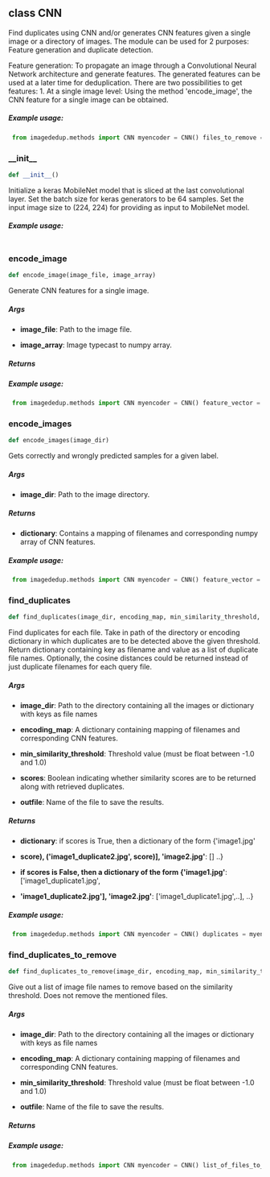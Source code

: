 ## class CNN
Find duplicates using CNN and/or generates CNN features given a single image or a directory of images. The module can be used for 2 purposes: Feature generation and duplicate detection.

Feature generation: To propagate an image through a Convolutional Neural Network architecture and generate features. The generated features can be used at a later time for deduplication. There are two possibilities to get features: 1. At a single image level: Using the method 'encode_image', the CNN feature for a single image can be obtained.
##### Example usage:
```python
 from imagededup.methods import CNN myencoder = CNN() files_to_remove = myencoder.find_duplicates_to_remove(image_dir='path/to/images/directory', min_similarity_threshold=0.9) 
```
### \_\_init\_\_
```python
def __init__()
```
Initialize a keras MobileNet model that is sliced at the last convolutional layer. Set the batch size for keras generators to be 64 samples. Set the input image size to (224, 224) for providing as input to MobileNet model.


##### Example usage:
```python
```

### encode\_image
```python
def encode_image(image_file, image_array)
```
Generate CNN features for a single image.


##### Args
* **image_file**: Path to the image file.

* **image_array**: Image typecast to numpy array.

##### Returns
##### Example usage:
```python
 from imagededup.methods import CNN myencoder = CNN() feature_vector = myencoder.encode_image(image_file='path/to/image.jpg') OR feature_vector = myencoder.encode_image(image_array=<numpy array of image>) 
```

### encode\_images
```python
def encode_images(image_dir)
```
Gets correctly and wrongly predicted samples for a given label.


##### Args
* **image_dir**: Path to the image directory.

##### Returns
* **dictionary**: Contains a mapping of filenames and corresponding numpy array of CNN features.

##### Example usage:
```python
 from imagededup.methods import CNN myencoder = CNN() feature_vector = myencoder.encode_images(image_file='path/to/image.jpg') OR feature_vector = myencoder.encode_images(image_array=<numpy array of image>) 
```

### find\_duplicates
```python
def find_duplicates(image_dir, encoding_map, min_similarity_threshold, scores, outfile)
```
Find duplicates for each file. Take in path of the directory or encoding dictionary in which duplicates are to be detected above the given threshold. Return dictionary containing key as filename and value as a list of duplicate file names. Optionally, the cosine distances could be returned instead of just duplicate filenames for each query file.


##### Args
* **image_dir**: Path to the directory containing all the images or dictionary with keys as file names

* **encoding_map**: A dictionary containing mapping of filenames and corresponding CNN features.

* **min_similarity_threshold**: Threshold value (must be float between -1.0 and 1.0)

* **scores**: Boolean indicating whether similarity scores are to be returned along with retrieved duplicates.

* **outfile**: Name of the file to save the results.

##### Returns
* **dictionary**: if scores is True, then a dictionary of the form {'image1.jpg'

* **score), ('image1_duplicate2.jpg', score)], 'image2.jpg'**: [] ..}

* **if scores is False, then a dictionary of the form {'image1.jpg'**: ['image1_duplicate1.jpg',

* **'image1_duplicate2.jpg'], 'image2.jpg'**: ['image1_duplicate1.jpg',..], ..}

##### Example usage:
```python
 from imagededup.methods import CNN myencoder = CNN() duplicates = myencoder.find_duplicates(image_dir='path/to/directory', min_similarity_threshold=15, scores=True, outfile='results.json') OR from imagededup.methods import CNN myencoder = CNN() duplicates = myencoder.find_duplicates(encoding_map=<mapping filename to cnn features>, min_similarity_threshold=15, scores=True, outfile='results.json') 
```

### find\_duplicates\_to\_remove
```python
def find_duplicates_to_remove(image_dir, encoding_map, min_similarity_threshold, outfile)
```
Give out a list of image file names to remove based on the similarity threshold. Does not remove the mentioned files.


##### Args
* **image_dir**: Path to the directory containing all the images or dictionary with keys as file names

* **encoding_map**: A dictionary containing mapping of filenames and corresponding CNN features.

* **min_similarity_threshold**: Threshold value (must be float between -1.0 and 1.0)

* **outfile**: Name of the file to save the results.

##### Returns
##### Example usage:
```python
 from imagededup.methods import CNN myencoder = CNN() list_of_files_to_remove = myencoder.find_duplicates_to_remove(image_dir='path/to/images/directory'), min_similarity_threshold=15) OR from imagededup.methods import CNN myencoder = CNN() duplicates = myencoder.find_duplicates(encoding_map=<mapping filename to cnn features>, min_similarity_threshold=15, outfile='results.json') 
```

